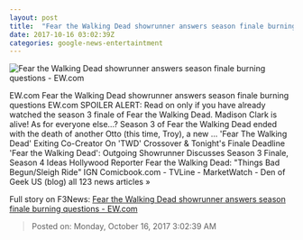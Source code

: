 ```yaml
---
layout: post
title:  "Fear the Walking Dead showrunner answers season finale burning questions - EW.com"
date: 2017-10-16 03:02:39Z
categories: google-news-entertaintment
---
```


![Fear the Walking Dead showrunner answers season finale burning questions - EW.com](http://ewedit.files.wordpress.com/2017/10/ftwd_316_rf_0710_4900-rt.jpg?crop=0px%2C103px%2C2695px%2C1416px&resize=1200%2C630)

EW.com Fear the Walking Dead showrunner answers season finale burning questions EW.com SPOILER ALERT: Read on only if you have already watched the season 3 finale of Fear the Walking Dead. Madison Clark is alive! As for everyone else…? Season 3 of Fear the Walking Dead ended with the death of another Otto (this time, Troy), a new ... 'Fear The Walking Dead' Exiting Co-Creator On 'TWD' Crossover & Tonight's Finale Deadline 'Fear the Walking Dead': Outgoing Showrunner Discusses Season 3 Finale, Season 4 Ideas Hollywood Reporter Fear the Walking Dead: "Things Bad Begun/Sleigh Ride" IGN Comicbook.com - TVLine - MarketWatch - Den of Geek US (blog) all 123 news articles »


Full story on F3News: [Fear the Walking Dead showrunner answers season finale burning questions - EW.com](http://www.f3nws.com/n/GfJVbG)

> Posted on: Monday, October 16, 2017 3:02:39 AM
